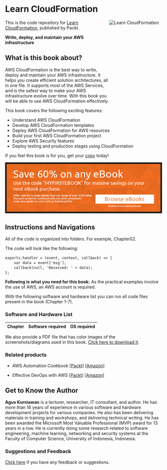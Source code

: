 # Learn CloudFormation

<a href="https://www.packtpub.com/virtualization-and-cloud/learn-cloudformation?utm_source=github&utm_medium=repository&utm_campaign=9781789134322"><img src="https://www.packtpub.com/sites/default/files/B10535_MockupCovernew.png" alt="Learn CloudFormation" height="256px" align="right"></a>

This is the code repository for [Learn CloudFormation](https://www.packtpub.com/virtualization-and-cloud/learn-cloudformation?utm_source=github&utm_medium=repository&utm_campaign=9781789134322), published by Packt.

**Write, deploy, and maintain your AWS infrastructure**

## What is this book about?
AWS CloudFormation is the best way to write, deploy and maintain your AWS infrastructure. It helps you create efficient solution architectures, all in one file. It supports most of the AWS Services, and is the safest way to make your AWS infrastructure evolve over time. With this book you will be able to use AWS CloudFormation effectively.

This book covers the following exciting features:
* Understand AWS CloudFormation
* Develop AWS CloudFormation templates
* Deploy AWS CloudFormation for AWS resources
* Build your first AWS CloudFormation project
* Explore AWS Security features
* Deploy testing and production stages using CloudFormation

If you feel this book is for you, get your [copy](https://www.amazon.com/dp/1789134323) today!

<a href="https://www.packtpub.com/?utm_source=github&utm_medium=banner&utm_campaign=GitHubBanner"><img src="https://raw.githubusercontent.com/PacktPublishing/GitHub/master/GitHub.png" 
alt="https://www.packtpub.com/" border="5" /></a>

## Instructions and Navigations
All of the code is organized into folders. For example, Chapter02.

The code will look like the following:
```
exports.handler = (event, context, callback) => {
    var data = event['msg'];
    callback(null, 'Received: ' + data);
};
```

**Following is what you need for this book:**
As the practical examples involve the use of AWS, an AWS account is required.

With the following software and hardware list you can run all code files present in the book (Chapter 1-7).
### Software and Hardware List
| Chapter | Software required | OS required |
| -------- | ------------------------------------ | ----------------------------------- |


We also provide a PDF file that has color images of the screenshots/diagrams used in this book. [Click here to download it]().

### Related products <Paste books from the Other books you may enjoy section>
* AWS Automation Cookbook [[Packt]](https://www.packtpub.com/virtualization-and-cloud/aws-automation-cookbook?utm_source=github&utm_medium=repository&utm_campaign=978178839425) [[Amazon]](https://www.amazon.com/dp/1788394925)

* Effective DevOps with AWS [[Packt]](https://www.packtpub.com/application-development/effective-devops-aws?utm_source=github&utm_medium=repository&utm_campaign=9781786466815) [[Amazon]](https://www.amazon.com/dp/1786466813)
## Get to Know the Author
**Agus Kurniawan**
is a lecturer, researcher, IT consultant, and author. He has more than 16 years of experience in various software and hardware development projects for various companies. He also has been delivering materials in training and workshops, and delivering technical writing. He has been awarded the Microsoft Most Valuable Professional (MVP) award for 13 years in a row. He is currently doing some research related to software engineering, machine learning, networking and security systems at the Faculty of Computer Science, University of Indonesia, Indonesia.

### Suggestions and Feedback
[Click here](https://docs.google.com/forms/d/e/1FAIpQLSdy7dATC6QmEL81FIUuymZ0Wy9vH1jHkvpY57OiMeKGqib_Ow/viewform) if you have any feedback or suggestions.
